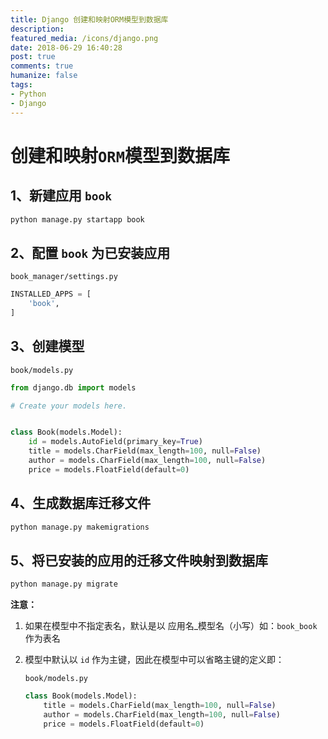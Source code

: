 ```yaml
---
title: Django 创建和映射ORM模型到数据库
description: 
featured_media: /icons/django.png
date: 2018-06-29 16:40:28
post: true
comments: true
humanize: false
tags:
- Python
- Django
---
```


# 创建和映射`ORM`模型到数据库

## 1、新建应用 `book`
```bash
python manage.py startapp book
```

## 2、配置 `book` 为已安装应用 

`book_manager/settings.py`
```py
INSTALLED_APPS = [
    'book',
]
```

## 3、创建模型

`book/models.py`
```py
from django.db import models

# Create your models here.


class Book(models.Model):
    id = models.AutoField(primary_key=True)
    title = models.CharField(max_length=100, null=False)
    author = models.CharField(max_length=100, null=False)
    price = models.FloatField(default=0)
```

## 4、生成数据库迁移文件

```bash
python manage.py makemigrations
```

## 5、将已安装的应用的迁移文件映射到数据库
```bash
python manage.py migrate
```

**注意：**

1. 如果在模型中不指定表名，默认是以 应用名_模型名（小写）如：`book_book` 作为表名

2. 模型中默认以 `id` 作为主键，因此在模型中可以省略主键的定义即：  

    `book/models.py`
    ```py
    class Book(models.Model):
        title = models.CharField(max_length=100, null=False)
        author = models.CharField(max_length=100, null=False)
        price = models.FloatField(default=0)
    ```


